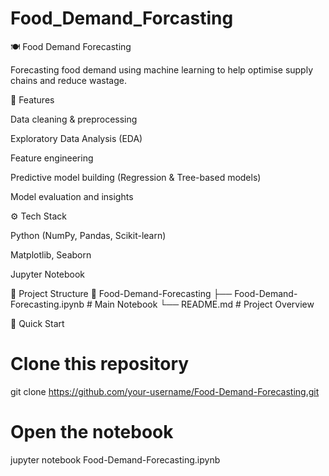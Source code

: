 # Food_Demand_Forcasting
🍽️ Food Demand Forecasting

Forecasting food demand using machine learning to help optimise supply chains and reduce wastage.

📌 Features

Data cleaning & preprocessing

Exploratory Data Analysis (EDA)

Feature engineering

Predictive model building (Regression & Tree-based models)

Model evaluation and insights

⚙️ Tech Stack

Python (NumPy, Pandas, Scikit-learn)

Matplotlib, Seaborn

Jupyter Notebook

📂 Project Structure
📁 Food-Demand-Forecasting
 ├── Food-Demand-Forecasting.ipynb   # Main Notebook
 └── README.md                       # Project Overview

🚀 Quick Start
# Clone this repository
git clone https://github.com/your-username/Food-Demand-Forecasting.git  

# Open the notebook
jupyter notebook Food-Demand-Forecasting.ipynb
